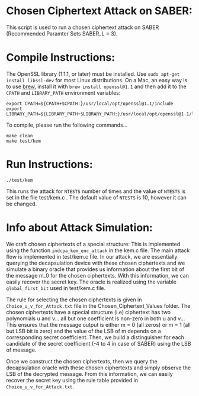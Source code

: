# Chosen Ciphertext Attack on SABER:

This script is used to run a chosen ciphertext attack on SABER (Recommended Paramter Sets SABER_L = 3).

# Compile Instructions:

The OpenSSL library (1.1.1, or later) must be installed. Use `sudo apt-get install libssl-dev` for most Linux distributions.
On a Mac, an easy way is to use [brew](https://brew.sh), install it with `brew install openssl@1.1` and then add it to the
`CPATH` and `LIBRARY_PATH` environment variables:
  ```
  export CPATH=${CPATH+$CPATH:}/usr/local/opt/openssl@1.1/include
  export LIBRARY_PATH=${LIBRARY_PATH+$LIBRARY_PATH:}/usr/local/opt/openssl@1.1/lib
  ```

To compile, please run the following commands...

  ```
  make clean
  make test/kem
  ```

# Run Instructions:

  ```
  ./test/kem
  ```

This runs the attack for `NTESTS` number of times and the value of `NTESTS` is set in the file test/kem.c .
The default value of `NTESTS` is 10, however it can be changed.

# Info about Attack Simulation:

We craft chosen ciphertexts of a special structure: This is implemented using the function `indcpa_kem_enc_attack` in the kem.c file. The main attack flow is implemented in test/kem.c file. In our attack, we are essentially querying the decapsulation device with these chosen ciphertexts and we simulate a binary oracle that provides us information about the first bit of the message m_0 for the chosen ciphertexts. With this information, we can easily recover the secret key. The oracle is realized using the variable `global_first_bit` used in test/kem.c file.

The rule for selecting the chosen ciphertexts is given in `Choice_u_v_for_Attack.txt` file in the Chosen_Ciphertext_Values folder.
The chosen ciphertexts have a special structure (i.e) ciphertext has two polynomials u and v... all but one coefficient is non-zero in both u and v... This ensures that the message output is either m = 0 (all zeros) or m = 1 (all but LSB bit is zero) and the value of the LSB of m depends on a corresponding secret coefficient. Then, we build a distinguisher for each candidate of the secret coefficient (-4 to 4 in case of SABER) using the LSB of message.

Once we construct the chosen ciphertexts, then we query the decapsulation oracle with these chosen ciphertexts and simply observe the LSB of the decrypted message. From this information, we can easily recover the secret key using the rule table provided in `Choice_u_v_for_Attack.txt`.
